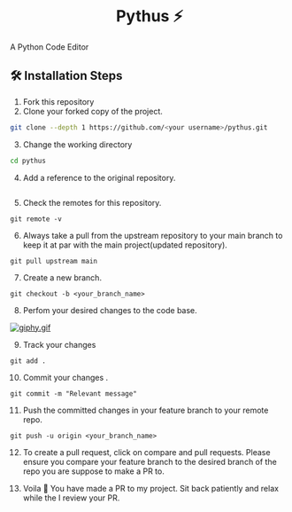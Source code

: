 <h1 align="center">Pythus ⚡</h1>
A Python Code Editor

## 🛠️ Installation Steps

1. Fork this repository
2. Clone your forked copy of the project.

```bash
git clone --depth 1 https://github.com/<your username>/pythus.git
```

3. Change the working directory

```bash
cd pythus
```

4. Add a reference to the original repository.

```

```

5. Check the remotes for this repository.

```
git remote -v
```

6. Always take a pull from the upstream repository to your main branch to keep it at par with the main project(updated repository).

```
git pull upstream main
```

7. Create a new branch.

```
git checkout -b <your_branch_name>
```

8. Perfom your desired changes to the code base.

[![giphy.gif](https://i.postimg.cc/Fs75yYVT/giphy.gif)](https://postimg.cc/jL0FKd9f)

9. Track your changes

```
git add .
```

10. Commit your changes .

```
git commit -m "Relevant message"
```

11. Push the committed changes in your feature branch to your remote repo.

```
git push -u origin <your_branch_name>

```

12. To create a pull request, click on compare and pull requests. Please ensure you compare your feature branch to the desired branch of the repo you are suppose to make a PR to.

13. Voila 🎉 You have made a PR to my project. Sit back patiently and relax while the I review your PR.
